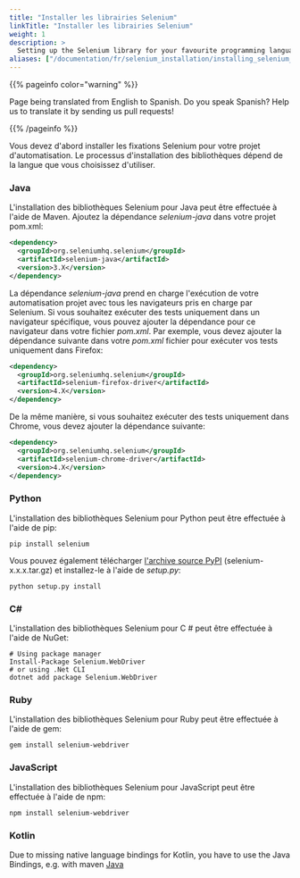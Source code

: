 ```yaml
---
title: "Installer les librairies Selenium"
linkTitle: "Installer les librairies Selenium"
weight: 1
description: >
  Setting up the Selenium library for your favourite programming language.
aliases: ["/documentation/fr/selenium_installation/installing_selenium_libraries/"]    
---
```


{{% pageinfo color="warning" %}}
<p class="lead">
   <i class="fas fa-language display-4"></i> 
   Page being translated from 
   English to Spanish. Do you speak Spanish? Help us to translate
   it by sending us pull requests!
</p>
{{% /pageinfo %}}

Vous devez d'abord installer les fixations Selenium pour votre projet d'automatisation.
Le processus d'installation des bibliothèques dépend de la langue que vous choisissez d'utiliser.

### Java
L'installation des bibliothèques Selenium pour Java peut être effectuée à l'aide de Maven.
Ajoutez la dépendance _selenium-java_ dans votre projet pom.xml:

```xml
<dependency>
  <groupId>org.seleniumhq.selenium</groupId>
  <artifactId>selenium-java</artifactId>
  <version>3.X</version>
</dependency>
```

La dépendance _selenium-java_ prend en charge l'exécution de votre automatisation
projet avec tous les navigateurs pris en charge par Selenium. Si vous souhaitez exécuter des tests
uniquement dans un navigateur spécifique, vous pouvez ajouter la dépendance pour ce navigateur
dans votre fichier _pom.xml_.
Par exemple, vous devez ajouter la dépendance suivante dans votre _pom.xml_
fichier pour exécuter vos tests uniquement dans Firefox:

```xml
<dependency>
  <groupId>org.seleniumhq.selenium</groupId>
  <artifactId>selenium-firefox-driver</artifactId>
  <version>4.X</version>
</dependency>
```
   
De la même manière, si vous souhaitez exécuter des tests uniquement dans Chrome,
vous devez ajouter la dépendance suivante:

```xml
<dependency>
  <groupId>org.seleniumhq.selenium</groupId>
  <artifactId>selenium-chrome-driver</artifactId>
  <version>4.X</version>
</dependency>
```

### Python
L'installation des bibliothèques Selenium pour Python peut être effectuée à l'aide de pip:

```shell
pip install selenium
```


Vous pouvez également télécharger [l'archive source PyPI](https://pypi.org/project/selenium/#files)
(selenium-x.x.x.tar.gz) et installez-le à l'aide de _setup.py_:

```shell
python setup.py install
```

### C#
L'installation des bibliothèques Selenium pour C # peut être effectuée à l'aide de NuGet:

```shell
# Using package manager
Install-Package Selenium.WebDriver
# or using .Net CLI
dotnet add package Selenium.WebDriver
```

### Ruby
L'installation des bibliothèques Selenium pour Ruby peut être effectuée à l'aide de gem:

```shell
gem install selenium-webdriver
```

### JavaScript
L'installation des bibliothèques Selenium pour JavaScript peut être effectuée à l'aide de npm:

```shell
npm install selenium-webdriver
```

### Kotlin
Due to missing native language bindings for Kotlin, you have to use the 
Java Bindings, e.g. with maven [Java](#java)

